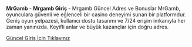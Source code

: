 **MrGamb** - **Mrgamb Giriş** - Mrgamb Güncel Adres ve Bonuslar
MrGamb, oyunculara güvenli ve eğlenceli bir casino deneyimi sunan bir platformdur. Geniş oyun yelpazesi, kullanıcı dostu tasarımı ve 7/24 erişim imkanıyla her zaman yanınızda. Keyifli anlar ve büyük kazançlar için doğru adres.

[Güncel Giriş İçin Tıklayınız](https://www.haber.com/)
